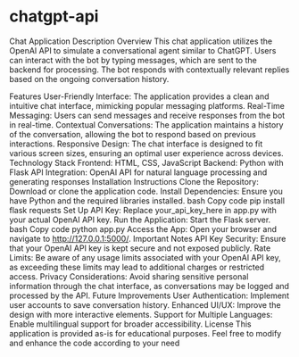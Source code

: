 # chatgpt-api
Chat Application Description
Overview
This chat application utilizes the OpenAI API to simulate a conversational agent similar to ChatGPT. Users can interact with the bot by typing messages, which are sent to the backend for processing. The bot responds with contextually relevant replies based on the ongoing conversation history.

Features
User-Friendly Interface: The application provides a clean and intuitive chat interface, mimicking popular messaging platforms.
Real-Time Messaging: Users can send messages and receive responses from the bot in real-time.
Contextual Conversations: The application maintains a history of the conversation, allowing the bot to respond based on previous interactions.
Responsive Design: The chat interface is designed to fit various screen sizes, ensuring an optimal user experience across devices.
Technology Stack
Frontend: HTML, CSS, JavaScript
Backend: Python with Flask
API Integration: OpenAI API for natural language processing and generating responses
Installation Instructions
Clone the Repository: Download or clone the application code.
Install Dependencies: Ensure you have Python and the required libraries installed.
bash
Copy code
pip install flask requests
Set Up API Key: Replace your_api_key_here in app.py with your actual OpenAI API key.
Run the Application: Start the Flask server.
bash
Copy code
python app.py
Access the App: Open your browser and navigate to http://127.0.0.1:5000/.
Important Notes
API Key Security: Ensure that your OpenAI API key is kept secure and not exposed publicly.
Rate Limits: Be aware of any usage limits associated with your OpenAI API key, as exceeding these limits may lead to additional charges or restricted access.
Privacy Considerations: Avoid sharing sensitive personal information through the chat interface, as conversations may be logged and processed by the API.
Future Improvements
User Authentication: Implement user accounts to save conversation history.
Enhanced UI/UX: Improve the design with more interactive elements.
Support for Multiple Languages: Enable multilingual support for broader accessibility.
License
This application is provided as-is for educational purposes. Feel free to modify and enhance the code according to your need
